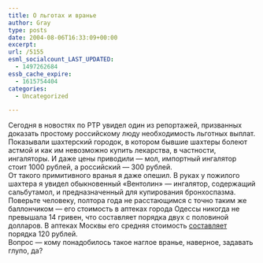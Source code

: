 ```yaml
---
title: О льготах и вранье
author: Gray
type: posts
date: 2004-08-06T16:33:09+00:00
excerpt:
url: /5155
esml_socialcount_LAST_UPDATED:
  - 1497262684
essb_cache_expire:
  - 1615754404
categories:
  - Uncategorized

---
```








Сегодня в новостях по РТР увидел один из репортажей, призванных доказать простому российскому люду необходимость льготных выплат. Показывали шахтерский городок, в котором бывшие шахтеры болеют астмой и как им невозможно купить лекарства, в частности, ингаляторы. И даже цены приводили &#8212; мол, импортный ингалятор стоит 1000 рублей, а российский &#8212; 300 рублей.  
От такого примитивного вранья я даже опешил. В руках у пожилого шахтера я увидел обыкновенный &#171;Вентолин&#187; &#8212; ингалятор, содержащий сальбутамол, и предназначенный для купирования бронхоспазма. Поверьте человеку, полтора года не расстающимся с точно таким же баллончиком &#8212; его стоимость в аптеках города Одессы никогда не превышала 14 гривен, что составляет порядка двух с половиной долларов. В аптеках Москвы его средняя стоимость [составляет][1] порядка 120 рублей.  
Вопрос &#8212; кому понадобилось такое наглое вранье, наверное, задавать глупо, да?

 [1]: http://health.rambler.ru/drugs/results.html?words=%F7%C5%CE%D4%CF%CC%C9%CE&metro=&full=1